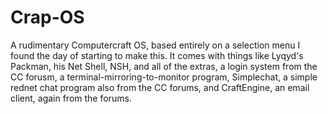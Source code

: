 # Crap-OS
A rudimentary Computercraft OS, based entirely on a selection menu I found the day of starting to make this. It comes with things like Lyqyd's Packman, his Net Shell, NSH, and all of the extras, a login system from the CC forusm, a terminal-mirroring-to-monitor program, Simplechat, a simple rednet chat program also from the CC forums, and CraftEngine, an email client, again from the forums.
